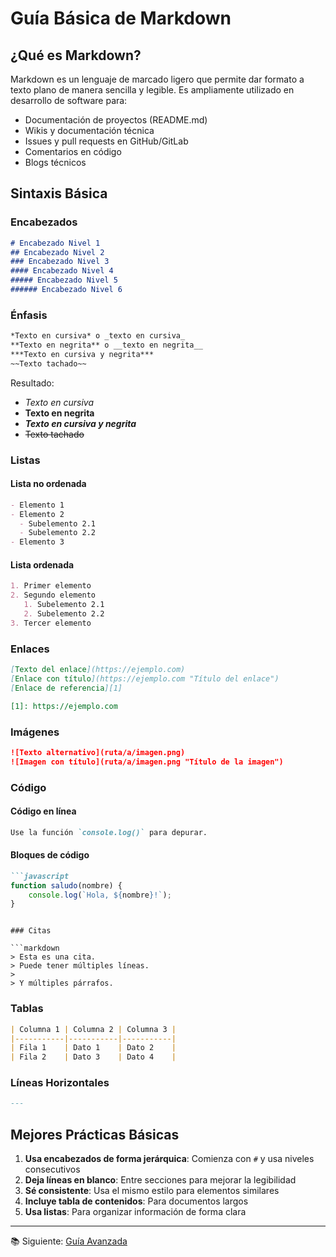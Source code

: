 # Guía Básica de Markdown

## ¿Qué es Markdown?

Markdown es un lenguaje de marcado ligero que permite dar formato a texto plano de manera sencilla y legible. Es ampliamente utilizado en desarrollo de software para:

- Documentación de proyectos (README.md)
- Wikis y documentación técnica
- Issues y pull requests en GitHub/GitLab
- Comentarios en código
- Blogs técnicos

## Sintaxis Básica

### Encabezados

```markdown
# Encabezado Nivel 1
## Encabezado Nivel 2
### Encabezado Nivel 3
#### Encabezado Nivel 4
##### Encabezado Nivel 5
###### Encabezado Nivel 6
```

### Énfasis

```markdown
*Texto en cursiva* o _texto en cursiva_
**Texto en negrita** o __texto en negrita__
***Texto en cursiva y negrita***
~~Texto tachado~~
```

Resultado:
- *Texto en cursiva*
- **Texto en negrita**
- ***Texto en cursiva y negrita***
- ~~Texto tachado~~

### Listas

#### Lista no ordenada
```markdown
- Elemento 1
- Elemento 2
  - Subelemento 2.1
  - Subelemento 2.2
- Elemento 3
```

#### Lista ordenada
```markdown
1. Primer elemento
2. Segundo elemento
   1. Subelemento 2.1
   2. Subelemento 2.2
3. Tercer elemento
```

### Enlaces

```markdown
[Texto del enlace](https://ejemplo.com)
[Enlace con título](https://ejemplo.com "Título del enlace")
[Enlace de referencia][1]

[1]: https://ejemplo.com
```

### Imágenes

```markdown
![Texto alternativo](ruta/a/imagen.png)
![Imagen con título](ruta/a/imagen.png "Título de la imagen")
```

### Código

#### Código en línea
```markdown
Use la función `console.log()` para depurar.
```

#### Bloques de código
```markdown
```javascript
function saludo(nombre) {
    console.log(`Hola, ${nombre}!`);
}
```
```

### Citas

```markdown
> Esta es una cita.
> Puede tener múltiples líneas.
>
> Y múltiples párrafos.
```

### Tablas

```markdown
| Columna 1 | Columna 2 | Columna 3 |
|-----------|-----------|-----------|
| Fila 1    | Dato 1    | Dato 2    |
| Fila 2    | Dato 3    | Dato 4    |
```

### Líneas Horizontales

```markdown
---
```

## Mejores Prácticas Básicas

1. **Usa encabezados de forma jerárquica**: Comienza con `#` y usa niveles consecutivos
2. **Deja líneas en blanco**: Entre secciones para mejorar la legibilidad
3. **Sé consistente**: Usa el mismo estilo para elementos similares
4. **Incluye tabla de contenidos**: Para documentos largos
5. **Usa listas**: Para organizar información de forma clara

---

📚 Siguiente: [Guía Avanzada](guia-avanzada.md)
